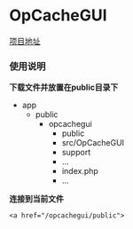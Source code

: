 OpCacheGUI
==========

[项目地址](https://github.com/PeeHaa/OpCacheGUI)
### 使用说明
**下载文件并放置在public目录下**

- app
	- public
		- opcachegui
			- public
			- src/OpCacheGUI
			- support
			- ...
			- index.php
			- ...

**连接到当前文件**
```
<a href="/opcachegui/public">
```
